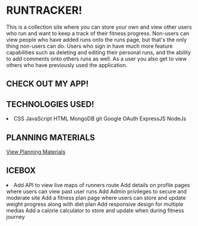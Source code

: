 # RUNTRACKER!
<p> This is a collection site where you can store your own and view other users who run and want to keep a track of their fitness progress. Non-users can view people who have added runs onto the runs page, but that's the only thing non-users can do. Users who sign in have much more feature capabilities such as deleting and editing their personal runs, and the ability to add comments onto others runs as well. As a user you also get to view others who have previously used the application.
</p>

## CHECK OUT MY APP! <a href='https://run-tracker.fly.dev/'></a>

## TECHNOLOGIES USED!
  <li>
    CSS
    JavaScript
    HTML
    MongoDB
    git
    Google OAuth
    ExpressJS
    NodeJs
  </li>


  ## PLANNING MATERIALS
  <a href='https://trello.com/b/P0VIfD7X/runtracker'> View Planning Materials </a>

## ICEBOX
  <li>
    Add API to view live maps of runners route
    Add details on profile pages where users can view past user runs
    Add Admin privileges to secure and moderate site
    Add a fitness plan page where users can store and update weight progress along with diet plan
    Add responsive design for multiple medias
    Add a calorie calculator to store and update when during fitness journey
  </li>

